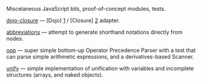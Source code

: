 Miscelaneous JavaScript bits, proof-of-concept modules, tests.

[dojo-closure](https://github.com/uhop/shards/tree/master/dojo-closure) &mdash; [Dojo] [1] / [Closure] [2] adapter.

[abbreviations](https://github.com/uhop/shards/tree/master/abbreviations) &mdash; attempt to generate shorthand notations directly from nodes.

[opp](https://github.com/uhop/shards/tree/master/opp) &mdash; super simple bottom-up Operator Precedence Parser with a test that can parse simple arithmetic expressions, and a derivatives-based Scanner.

[unify](https://github.com/uhop/shards/tree/master/unify) &mdash; simple implementation of unification with variables and incomplete structures (arrays, and naked objects).

   [1]: http://dojotoolkit.org/ "The Dojo Toolkit"
   [2]: http://code.google.com/closure/ "Closure Tools"